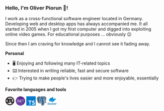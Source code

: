 ### Hello, I'm Oliver Piorun :wave:!

I work as a cross-functional software engineer located in Germany. Developing web and desktop apps has always accompanied me. It all started in 2005 when I got my first computer and digged into exploiting online video games. For educational purposes ... obviously :wink:

Since then I am craving for knowledge and I cannot see it fading away.

**Personal**
- :desktop_computer: Enjoying and following many IT-related topics
- :keyboard: Interested in writing reliable, fast and secure software
- :point_right: Trying to make people's lives easier and more enjoyable, essentially

**Favorite languages and tools**

<code><img height="30" src="https://raw.githubusercontent.com/github/explore/80688e429a7d4ef2fca1e82350fe8e3517d3494d/topics/rust/rust.png"></code>
<code><img height="30" src="https://raw.githubusercontent.com/github/explore/93d8a67084f94b2a444e510199a6e7622e5b09a3/topics/dotnet/dotnet.png"></code>
<code><img height="30" src="https://raw.githubusercontent.com/github/explore/80688e429a7d4ef2fca1e82350fe8e3517d3494d/topics/typescript/typescript.png"></code>
<code><img height="30" src="https://raw.githubusercontent.com/github/explore/80688e429a7d4ef2fca1e82350fe8e3517d3494d/topics/postgresql/postgresql.png"></code>
<code><img height="30" src="https://raw.githubusercontent.com/github/explore/80688e429a7d4ef2fca1e82350fe8e3517d3494d/topics/docker/docker.png"></code>